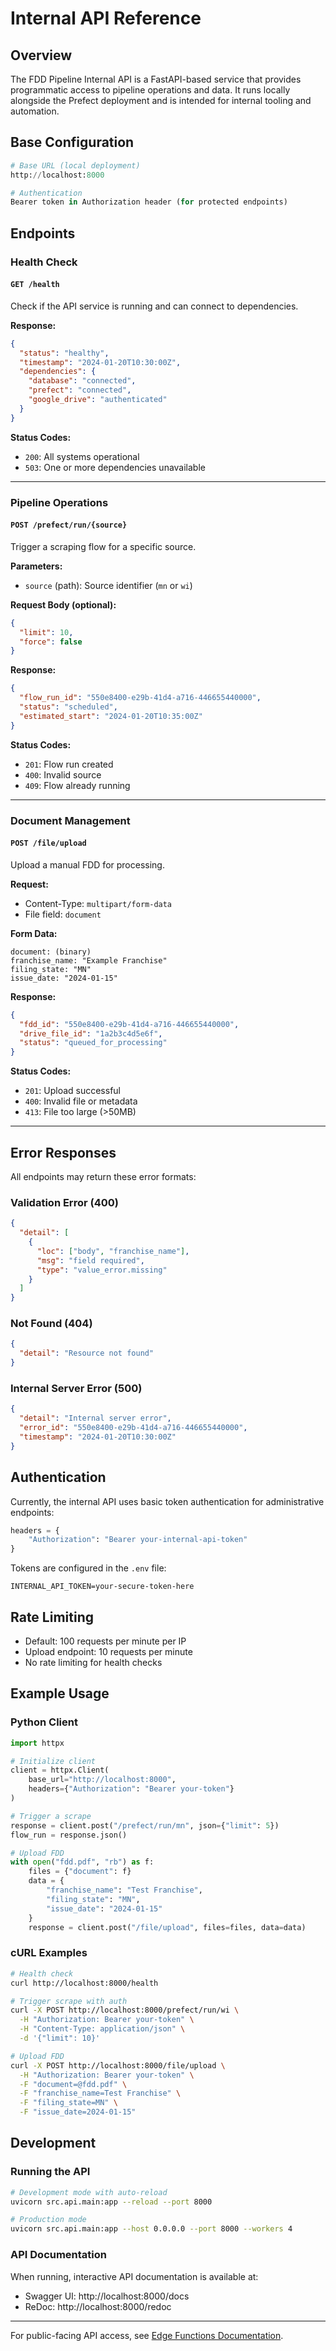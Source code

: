 # Internal API Reference

## Overview

The FDD Pipeline Internal API is a FastAPI-based service that provides programmatic access to pipeline operations and data. It runs locally alongside the Prefect deployment and is intended for internal tooling and automation.

## Base Configuration

```python
# Base URL (local deployment)
http://localhost:8000

# Authentication
Bearer token in Authorization header (for protected endpoints)
```

## Endpoints

### Health Check

#### `GET /health`

Check if the API service is running and can connect to dependencies.

**Response:**
```json
{
  "status": "healthy",
  "timestamp": "2024-01-20T10:30:00Z",
  "dependencies": {
    "database": "connected",
    "prefect": "connected",
    "google_drive": "authenticated"
  }
}
```

**Status Codes:**
- `200`: All systems operational
- `503`: One or more dependencies unavailable

---

### Pipeline Operations

#### `POST /prefect/run/{source}`

Trigger a scraping flow for a specific source.

**Parameters:**
- `source` (path): Source identifier (`mn` or `wi`)

**Request Body (optional):**
```json
{
  "limit": 10,
  "force": false
}
```

**Response:**
```json
{
  "flow_run_id": "550e8400-e29b-41d4-a716-446655440000",
  "status": "scheduled",
  "estimated_start": "2024-01-20T10:35:00Z"
}
```

**Status Codes:**
- `201`: Flow run created
- `400`: Invalid source
- `409`: Flow already running

---

### Document Management

#### `POST /file/upload`

Upload a manual FDD for processing.

**Request:**
- Content-Type: `multipart/form-data`
- File field: `document`

**Form Data:**
```
document: (binary)
franchise_name: "Example Franchise"
filing_state: "MN"
issue_date: "2024-01-15"
```

**Response:**
```json
{
  "fdd_id": "550e8400-e29b-41d4-a716-446655440000",
  "drive_file_id": "1a2b3c4d5e6f",
  "status": "queued_for_processing"
}
```

**Status Codes:**
- `201`: Upload successful
- `400`: Invalid file or metadata
- `413`: File too large (>50MB)

---

## Error Responses

All endpoints may return these error formats:

### Validation Error (400)
```json
{
  "detail": [
    {
      "loc": ["body", "franchise_name"],
      "msg": "field required",
      "type": "value_error.missing"
    }
  ]
}
```

### Not Found (404)
```json
{
  "detail": "Resource not found"
}
```

### Internal Server Error (500)
```json
{
  "detail": "Internal server error",
  "error_id": "550e8400-e29b-41d4-a716-446655440000",
  "timestamp": "2024-01-20T10:30:00Z"
}
```

## Authentication

Currently, the internal API uses basic token authentication for administrative endpoints:

```python
headers = {
    "Authorization": "Bearer your-internal-api-token"
}
```

Tokens are configured in the `.env` file:
```
INTERNAL_API_TOKEN=your-secure-token-here
```

## Rate Limiting

- Default: 100 requests per minute per IP
- Upload endpoint: 10 requests per minute
- No rate limiting for health checks

## Example Usage

### Python Client

```python
import httpx

# Initialize client
client = httpx.Client(
    base_url="http://localhost:8000",
    headers={"Authorization": "Bearer your-token"}
)

# Trigger a scrape
response = client.post("/prefect/run/mn", json={"limit": 5})
flow_run = response.json()

# Upload FDD
with open("fdd.pdf", "rb") as f:
    files = {"document": f}
    data = {
        "franchise_name": "Test Franchise",
        "filing_state": "MN",
        "issue_date": "2024-01-15"
    }
    response = client.post("/file/upload", files=files, data=data)
```

### cURL Examples

```bash
# Health check
curl http://localhost:8000/health

# Trigger scrape with auth
curl -X POST http://localhost:8000/prefect/run/wi \
  -H "Authorization: Bearer your-token" \
  -H "Content-Type: application/json" \
  -d '{"limit": 10}'

# Upload FDD
curl -X POST http://localhost:8000/file/upload \
  -H "Authorization: Bearer your-token" \
  -F "document=@fdd.pdf" \
  -F "franchise_name=Test Franchise" \
  -F "filing_state=MN" \
  -F "issue_date=2024-01-15"
```

## Development

### Running the API

```bash
# Development mode with auto-reload
uvicorn src.api.main:app --reload --port 8000

# Production mode
uvicorn src.api.main:app --host 0.0.0.0 --port 8000 --workers 4
```

### API Documentation

When running, interactive API documentation is available at:
- Swagger UI: http://localhost:8000/docs
- ReDoc: http://localhost:8000/redoc

---

For public-facing API access, see [Edge Functions Documentation](edge_functions.md).